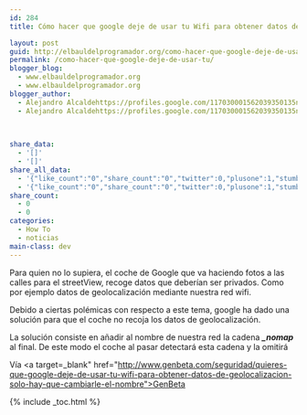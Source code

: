 ```yaml
---
id: 284
title: Cómo hacer que google deje de usar tu Wifi para obtener datos de geolocalización

layout: post
guid: http://elbauldelprogramador.org/como-hacer-que-google-deje-de-usar-tu-wifi-para-obtener-datos-de-geolocalizacion/
permalink: /como-hacer-que-google-deje-de-usar-tu/
blogger_blog:
  - www.elbauldelprogramador.org
  - www.elbauldelprogramador.org
blogger_author:
  - Alejandro Alcaldehttps://profiles.google.com/117030001562039350135noreply@blogger.com
  - Alejandro Alcaldehttps://profiles.google.com/117030001562039350135noreply@blogger.com

  
  
share_data:
  - '[]'
  - '[]'
share_all_data:
  - '{"like_count":"0","share_count":"0","twitter":0,"plusone":1,"stumble":0,"pinit":0,"count":1,"time":1333551808}'
  - '{"like_count":"0","share_count":"0","twitter":0,"plusone":1,"stumble":0,"pinit":0,"count":1,"time":1333551808}'
share_count:
  - 0
  - 0
categories:
  - How To
  - noticias
main-class: dev
---
```

Para quien no lo supiera, el coche de Google que va haciendo fotos a las calles para el streetView, recoge datos que deberían ser privados. Como por ejemplo datos de geolocalización mediante nuestra red wifi.

Debido a ciertas polémicas con respecto a este tema, google ha dado una solución para que el coche no recoja los datos de geolocalización.

La solución consiste en añadir al nombre de nuestra red la cadena ***_nomap*** al final. De este modo el coche al pasar detectará esta cadena y la omitirá

Vía <a target=_blank" href="http://www.genbeta.com/seguridad/quieres-que-google-deje-de-usar-tu-wifi-para-obtener-datos-de-geolocalizacion-solo-hay-que-cambiarle-el-nombre">GenBeta</a>



{% include _toc.html %}
